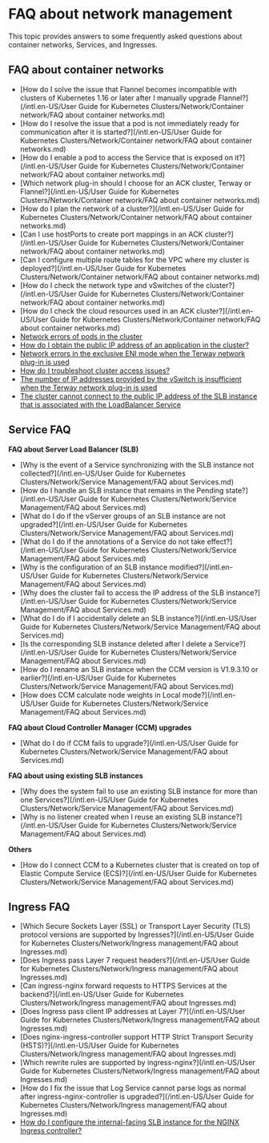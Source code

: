 # FAQ about network management

This topic provides answers to some frequently asked questions about container networks, Services, and Ingresses.

## FAQ about container networks

-   [How do I solve the issue that Flannel becomes incompatible with clusters of Kubernetes 1.16 or later after I manually upgrade Flannel?](/intl.en-US/User Guide for Kubernetes Clusters/Network/Container network/FAQ about container networks.md)
-   [How do I resolve the issue that a pod is not immediately ready for communication after it is started?](/intl.en-US/User Guide for Kubernetes Clusters/Network/Container network/FAQ about container networks.md)
-   [How do I enable a pod to access the Service that is exposed on it?](/intl.en-US/User Guide for Kubernetes Clusters/Network/Container network/FAQ about container networks.md)
-   [Which network plug-in should I choose for an ACK cluster, Terway or Flannel?](/intl.en-US/User Guide for Kubernetes Clusters/Network/Container network/FAQ about container networks.md)
-   [How do I plan the network of a cluster?](/intl.en-US/User Guide for Kubernetes Clusters/Network/Container network/FAQ about container networks.md)
-   [Can I use hostPorts to create port mappings in an ACK cluster?](/intl.en-US/User Guide for Kubernetes Clusters/Network/Container network/FAQ about container networks.md)
-   [Can I configure multiple route tables for the VPC where my cluster is deployed?](/intl.en-US/User Guide for Kubernetes Clusters/Network/Container network/FAQ about container networks.md)
-   [How do I check the network type and vSwitches of the cluster?](/intl.en-US/User Guide for Kubernetes Clusters/Network/Container network/FAQ about container networks.md)
-   [How do I check the cloud resources used in an ACK cluster?](/intl.en-US/User Guide for Kubernetes Clusters/Network/Container network/FAQ about container networks.md)
-   [Network errors of pods in the cluster](~~142373~~)
-   [How do I obtain the public IP address of an application in the cluster?](~~142274~~)
-   [Network errors in the exclusive ENI mode when the Terway network plug-in is used](~~147426~~)
-   [How do I troubleshoot cluster access issues?](~~149275~~)
-   [The number of IP addresses provided by the vSwitch is insufficient when the Terway network plug-in is used](~~189784~~)
-   [The cluster cannot connect to the public IP address of the SLB instance that is associated with the LoadBalancer Service](~~171437~~)

## Service FAQ

**FAQ about Server Load Balancer \(SLB\)**

-   [Why is the event of a Service synchronizing with the SLB instance not collected?](/intl.en-US/User Guide for Kubernetes Clusters/Network/Service Management/FAQ about Services.md)
-   [How do I handle an SLB instance that remains in the Pending state?](/intl.en-US/User Guide for Kubernetes Clusters/Network/Service Management/FAQ about Services.md)
-   [What do I do if the vServer groups of an SLB instance are not upgraded?](/intl.en-US/User Guide for Kubernetes Clusters/Network/Service Management/FAQ about Services.md)
-   [What do I do if the annotations of a Service do not take effect?](/intl.en-US/User Guide for Kubernetes Clusters/Network/Service Management/FAQ about Services.md)
-   [Why is the configuration of an SLB instance modified?](/intl.en-US/User Guide for Kubernetes Clusters/Network/Service Management/FAQ about Services.md)
-   [Why does the cluster fail to access the IP address of the SLB instance?](/intl.en-US/User Guide for Kubernetes Clusters/Network/Service Management/FAQ about Services.md)
-   [What do I do if I accidentally delete an SLB instance?](/intl.en-US/User Guide for Kubernetes Clusters/Network/Service Management/FAQ about Services.md)
-   [Is the corresponding SLB instance deleted after I delete a Service?](/intl.en-US/User Guide for Kubernetes Clusters/Network/Service Management/FAQ about Services.md)
-   [How do I rename an SLB instance when the CCM version is V1.9.3.10 or earlier?](/intl.en-US/User Guide for Kubernetes Clusters/Network/Service Management/FAQ about Services.md)
-   [How does CCM calculate node weights in Local mode?](/intl.en-US/User Guide for Kubernetes Clusters/Network/Service Management/FAQ about Services.md)

**FAQ about Cloud Controller Manager \(CCM\) upgrades**

-   [What do I do if CCM fails to upgrade?](/intl.en-US/User Guide for Kubernetes Clusters/Network/Service Management/FAQ about Services.md)

**FAQ about using existing SLB instances**

-   [Why does the system fail to use an existing SLB instance for more than one Services?](/intl.en-US/User Guide for Kubernetes Clusters/Network/Service Management/FAQ about Services.md)
-   [Why is no listener created when I reuse an existing SLB instance?](/intl.en-US/User Guide for Kubernetes Clusters/Network/Service Management/FAQ about Services.md)

**Others**

-   [How do I connect CCM to a Kubernetes cluster that is created on top of Elastic Compute Service \(ECS\)?](/intl.en-US/User Guide for Kubernetes Clusters/Network/Service Management/FAQ about Services.md)

## Ingress FAQ

-   [Which Secure Sockets Layer \(SSL\) or Transport Layer Security \(TLS\) protocol versions are supported by Ingresses?](/intl.en-US/User Guide for Kubernetes Clusters/Network/Ingress management/FAQ about Ingresses.md)
-   [Does Ingress pass Layer 7 request headers?](/intl.en-US/User Guide for Kubernetes Clusters/Network/Ingress management/FAQ about Ingresses.md)
-   [Can ingress-nginx forward requests to HTTPS Services at the backend?](/intl.en-US/User Guide for Kubernetes Clusters/Network/Ingress management/FAQ about Ingresses.md)
-   [Does Ingress pass client IP addresses at Layer 7?](/intl.en-US/User Guide for Kubernetes Clusters/Network/Ingress management/FAQ about Ingresses.md)
-   [Does nginx-ingress-controller support HTTP Strict Transport Security \(HSTS\)?](/intl.en-US/User Guide for Kubernetes Clusters/Network/Ingress management/FAQ about Ingresses.md)
-   [Which rewrite rules are supported by ingress-nginx?](/intl.en-US/User Guide for Kubernetes Clusters/Network/Ingress management/FAQ about Ingresses.md)
-   [How do I fix the issue that Log Service cannot parse logs as normal after ingress-nginx-controller is upgraded?](/intl.en-US/User Guide for Kubernetes Clusters/Network/Ingress management/FAQ about Ingresses.md)
-   [How do I configure the internal-facing SLB instance for the NGINX Ingress controller?](~~142097~~)

